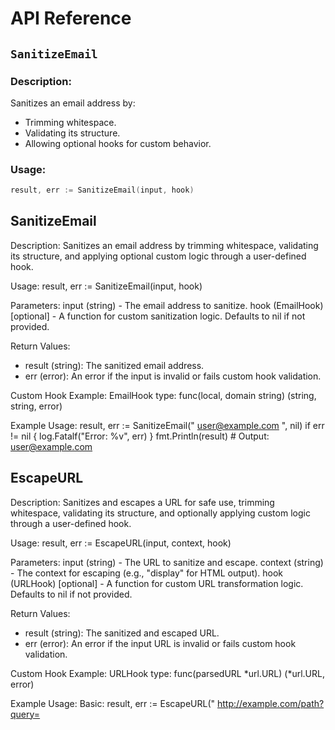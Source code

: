 # API Reference

## `SanitizeEmail`

### Description:
Sanitizes an email address by:
- Trimming whitespace.
- Validating its structure.
- Allowing optional hooks for custom behavior.

### Usage:
```go
result, err := SanitizeEmail(input, hook)
```
SanitizeEmail
-------------
Description:
  Sanitizes an email address by trimming whitespace, validating its structure,
  and applying optional custom logic through a user-defined hook.

Usage:
  result, err := SanitizeEmail(input, hook)

Parameters:
  input (string)  - The email address to sanitize.
  hook (EmailHook) [optional] - A function for custom sanitization logic.
                                Defaults to nil if not provided.

Return Values:
  - result (string): The sanitized email address.
  - err (error): An error if the input is invalid or fails custom hook validation.

Custom Hook Example:
  EmailHook type:
    func(local, domain string) (string, string, error)

Example Usage:
  result, err := SanitizeEmail("  user@example.com  ", nil)
  if err != nil {
      log.Fatalf("Error: %v", err)
  }
  fmt.Println(result)  # Output: user@example.com

EscapeURL
---------
Description:
  Sanitizes and escapes a URL for safe use, trimming whitespace, validating its structure,
  and optionally applying custom logic through a user-defined hook.

Usage:
  result, err := EscapeURL(input, context, hook)

Parameters:
  input (string)   - The URL to sanitize and escape.
  context (string) - The context for escaping (e.g., "display" for HTML output).
  hook (URLHook) [optional] - A function for custom URL transformation logic.
                              Defaults to nil if not provided.

Return Values:
  - result (string): The sanitized and escaped URL.
  - err (error): An error if the input URL is invalid or fails custom hook validation.

Custom Hook Example:
  URLHook type:
    func(parsedURL *url.URL) (*url.URL, error)

Example Usage:
  Basic:
    result, err := EscapeURL("  http://example.com/path?query=<script>  ", "display", nil)
    if err != nil {
        log.Fatalf("Error: %v", err)
    }
    fmt.Println(result)  # Output: http://example.com/path?query=%3Cscript%3E

  With Custom Hook:
    customHook := func(parsedURL *url.URL) (*url.URL, error) {
        if parsedURL.Scheme == "http" {
            parsedURL.Scheme = "https"
        }
        query := parsedURL.Query()
        if _, exists := query["tracking_id"]; exists {
            return nil, errors.New("tracking_id is not allowed")
        }
        return parsedURL, nil
    }

    result, err := EscapeURL("http://example.com/path?tracking_id=12345", "display", customHook)
    if err != nil {
        fmt.Println("Error:", err)  # Output: Error: tracking_id is not allowed
    } else {
        fmt.Println(result)
    }
